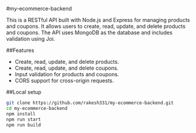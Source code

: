 #my-ecommerce-backend

This is a RESTful API built with Node.js and Express for managing products and coupons. It allows users to create, read, update, and delete products and coupons. The API uses MongoDB as the database and includes validation using Joi.

##Features

- Create, read, update, and delete products.
- Create, read, update, and delete coupons.
- Input validation for products and coupons.
- CORS support for cross-origin requests.

##Local setup 
```bash
git clone https://github.com/rakesh331/my-ecommerce-backend.git
cd my-ecommerce-backend
npm install
npm run start
npm run build

